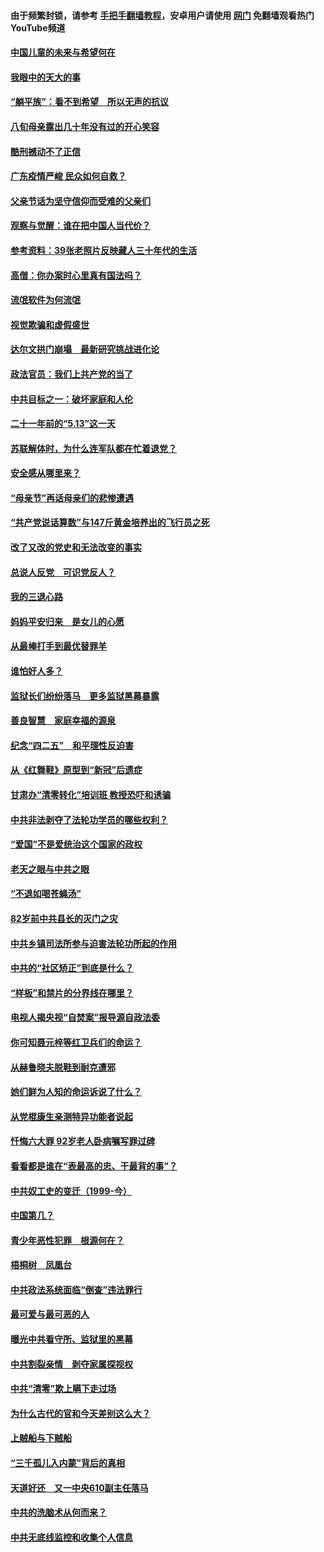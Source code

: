 #### 由于频繁封锁，请参考 [手把手翻墙教程](https://github.com/gfw-breaker/guides/wiki/)，安卓用户请使用 [网门](https://github.com/gfw-breaker/nogfw/blob/master/dl.md?t=07070900) 免翻墙观看热门YouTube频道 

#### [中国儿童的未来与希望何在](../pages/19/427680.md?t=07070900) 

#### [我眼中的天大的事](../pages/19/427619.md?t=07070900) 

#### [“躺平族”：看不到希望　所以无声的抗议](../pages/19/427464.md?t=07070900) 

#### [八旬母亲露出几十年没有过的开心笑容](../pages/19/427429.md?t=07070900) 

#### [酷刑撼动不了正信](../pages/19/427414.md?t=07070900) 

#### [广东疫情严峻 民众如何自救？](../pages/19/427311.md?t=07070900) 

#### [父亲节话为坚守信仰而受难的父亲们](../pages/19/427033.md?t=07070900) 

#### [观察与觉醒：谁在把中国人当代价？](../pages/19/426987.md?t=07070900) 

#### [参考资料：39张老照片反映藏人三十年代的生活](../pages/19/426471.md?t=07070900) 

#### [高僧：你办案时心里真有国法吗？](../pages/19/426530.md?t=07070900) 

#### [流氓软件为何流氓](../pages/19/426531.md?t=07070900) 

#### [视觉欺骗和虚假盛世](../pages/19/426443.md?t=07070900) 

#### [达尔文拱门崩塌　最新研究挑战进化论](../pages/19/426009.md?t=07070900) 

#### [政法官员：我们上共产党的当了](../pages/19/425351.md?t=07070900) 

#### [中共目标之一：破坏家庭和人伦](../pages/19/424454.md?t=07070900) 

#### [二十一年前的“5.13”这一天](../pages/19/424814.md?t=07070900) 

#### [苏联解体时，为什么连军队都在忙着退党？](../pages/19/424335.md?t=07070900) 

#### [安全感从哪里来？](../pages/19/424336.md?t=07070900) 

#### [“母亲节”再话母亲们的悲惨遭遇](../pages/19/424234.md?t=07070900) 

#### [“共产党说话算数”与147斤黄金培养出的飞行员之死](../pages/19/424115.md?t=07070900) 

#### [改了又改的党史和无法改变的事实](../pages/19/424037.md?t=07070900) 

#### [总说人反党　可识党反人？](../pages/19/423820.md?t=07070900) 

#### [我的三退心路](../pages/19/423876.md?t=07070900) 

#### [妈妈平安归来　是女儿的心愿](../pages/19/423947.md?t=07070900) 

#### [从最棒打手到最优替罪羊](../pages/19/423819.md?t=07070900) 

#### [谁怕好人多？](../pages/19/423774.md?t=07070900) 

#### [监狱长们纷纷落马　更多监狱黑幕暴露](../pages/19/423787.md?t=07070900) 

#### [善良智慧　家庭幸福的源泉](../pages/19/423632.md?t=07070900) 

#### [纪念“四二五”　和平理性反迫害](../pages/19/423660.md?t=07070900) 

#### [从《红舞鞋》原型到“新冠”后遗症](../pages/19/423509.md?t=07070900) 

#### [甘肃办“清零转化”培训班 教授恐吓和诱骗](../pages/19/423498.md?t=07070900) 

#### [中共非法剥夺了法轮功学员的哪些权利？](../pages/19/423392.md?t=07070900) 

#### [“爱国”不是爱统治这个国家的政权](../pages/19/423029.md?t=07070900) 

#### [老天之眼与中共之眼](../pages/19/423378.md?t=07070900) 

#### [“不退如喝苍蝇汤”](../pages/19/423287.md?t=07070900) 

#### [82岁前中共县长的灭门之灾](../pages/19/423055.md?t=07070900) 

#### [中共乡镇司法所参与迫害法轮功所起的作用](../pages/19/423064.md?t=07070900) 

#### [中共的“社区矫正”到底是什么？](../pages/19/422870.md?t=07070900) 

#### [“样板”和禁片的分界线在哪里？](../pages/19/422704.md?t=07070900) 

#### [电视人揭央视“自焚案”报导源自政法委](../pages/19/422770.md?t=07070900) 

#### [你可知聂元梓等红卫兵们的命运？](../pages/19/422848.md?t=07070900) 

#### [从赫鲁晓夫脱鞋到耐克遭邪](../pages/19/422826.md?t=07070900) 

#### [她们鲜为人知的命运诉说了什么？](../pages/19/422754.md?t=07070900) 

#### [从党棍康生亲测特异功能者说起](../pages/19/422657.md?t=07070900) 

#### [忏悔六大罪 92岁老人卧病嘱写罪过碑](../pages/19/422750.md?t=07070900) 

#### [看看都是谁在“表最高的忠、干最背的事”？](../pages/19/422703.md?t=07070900) 

#### [中共奴工史的变迁（1999-今）](../pages/19/422656.md?t=07070900) 

#### [中国第几？](../pages/19/422496.md?t=07070900) 

#### [青少年恶性犯罪　根源何在？](../pages/19/422449.md?t=07070900) 

#### [梧桐树　凤凰台](../pages/19/422442.md?t=07070900) 

#### [中共政法系统面临“倒查”违法罪行](../pages/19/422497.md?t=07070900) 

#### [最可爱与最可恶的人](../pages/19/422448.md?t=07070900) 

#### [曝光中共看守所、监狱里的黑幕](../pages/19/422390.md?t=07070900) 

#### [中共割裂亲情　剥夺家属探视权](../pages/19/422364.md?t=07070900) 

#### [中共“清零”欺上瞒下走过场](../pages/19/422306.md?t=07070900) 

#### [为什么古代的官和今天差别这么大？](../pages/19/422228.md?t=07070900) 

#### [上贼船与下贼船](../pages/19/422276.md?t=07070900) 

#### [“三千孤儿入内蒙”背后的真相](../pages/19/422229.md?t=07070900) 

#### [天道好还　又一中央610副主任落马](../pages/19/422155.md?t=07070900) 

#### [中共的洗脑术从何而来？](../pages/19/422154.md?t=07070900) 

#### [中共无底线监控和收集个人信息](../pages/19/422039.md?t=07070900) 

